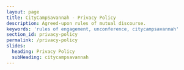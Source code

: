 ```yaml
---
layout: page
title: CityCampSavannah - Privacy Policy
description: Agreed-upon rules of mutual discourse.
keywords: 'rules of engagement, unconference, citycampsavannah'
section_id: privacy-policy
permalink: /privacy-policy
slides:
  heading: Privacy Policy
  subHeading: citycampsavannah
---
```

